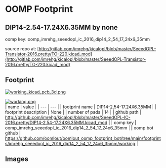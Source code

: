 # OOMP Footprint  
## DIP14-2.54-17.24X6.35MM  by none  
  
oomp key: oomp_imrehg_seeedopl_ic_2016_dip14_2_54_17_24x6_35mm  
  
source repo at: [http://gitlab.com/imrehg/kicalopl/blob/master/SeeedOPL-Transistor-2016.pretty/TO-220.kicad_mod](http://gitlab.com/imrehg/kicalopl/blob/master/SeeedOPL-Transistor-2016.pretty/TO-220.kicad_mod)  
## Footprint  
  
[![working_kicad_pcb_3d.png](working_kicad_pcb_3d_600.png)](working_kicad_pcb_3d.png)  
  
[![working.png](working_600.png)](working.png)  
| name | value | 
| --- | --- | 
| footprint name | DIP14-2.54-17.24X6.35MM | 
| footprint description | None | 
| number of pads | 14 | 
| github path | http://github.com/imrehg/kicalopl/blob/master/SeeedOPL-IC-2016.pretty/DIP14-2.54-17.24X6.35MM.kicad_mod | 
| oomp key | oomp_imrehg_seeedopl_ic_2016_dip14_2_54_17_24x6_35mm | 
| oomp bot github | https://github.com/oomlout/oomlout_oomp_footprint_bot/tree/main/footprints/imrehg_seeedopl_ic_2016_dip14_2_54_17_24x6_35mm/working | 
## Images  
